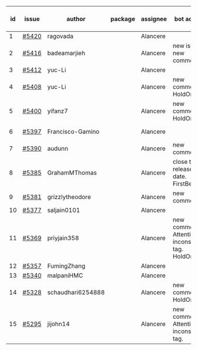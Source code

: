 | id | issue | author | package | assignee | bot advice | created date of issue | target release date | date from target |
| ------ | ------ | ------ | ------ | ------ | ------ | ------ | ------ | :-----: |
| 1 | [#5420](https://github.com/Azure/sdk-release-request/issues/5420) | ragovada |  | Alancere |  | 08-13 | 08-23 |  |
| 2 | [#5416](https://github.com/Azure/sdk-release-request/issues/5416) | badeamarjieh |  | Alancere | new issue. new comment. | 08-12 | 09-26 |  |
| 3 | [#5412](https://github.com/Azure/sdk-release-request/issues/5412) | yuc-Li |  | Alancere |  | 08-08 | 08-22 |  |
| 4 | [#5408](https://github.com/Azure/sdk-release-request/issues/5408) | yuc-Li |  | Alancere | new comment. HoldOn. | 08-08 | 08-22 |  |
| 5 | [#5400](https://github.com/Azure/sdk-release-request/issues/5400) | yifanz7 |  | Alancere | new comment. HoldOn. | 08-07 | 08-22 |  |
| 6 | [#5397](https://github.com/Azure/sdk-release-request/issues/5397) | Francisco-Gamino |  | Alancere |  | 08-01 | fail to get. |  |
| 7 | [#5390](https://github.com/Azure/sdk-release-request/issues/5390) | audunn |  | Alancere | new comment. | 07-31 | 08-23 |  |
| 8 | [#5385](https://github.com/Azure/sdk-release-request/issues/5385) | GrahamMThomas |  | Alancere | close to release date. FirstBeta. | 07-30 | 08-15 | 0 |
| 9 | [#5381](https://github.com/Azure/sdk-release-request/issues/5381) | grizzlytheodore |  | Alancere | new comment. | 07-30 | 08-23 |  |
| 10 | [#5377](https://github.com/Azure/sdk-release-request/issues/5377) | saljain0101 |  | Alancere |  | 07-26 | 08-22 |  |
| 11 | [#5369](https://github.com/Azure/sdk-release-request/issues/5369) | priyjain358 |  | Alancere | new comment. Attention to inconsistent tag. HoldOn. | 07-24 | 08-22 |  |
| 12 | [#5357](https://github.com/Azure/sdk-release-request/issues/5357) | FumingZhang |  | Alancere |  | 07-18 | 08-22 |  |
| 13 | [#5340](https://github.com/Azure/sdk-release-request/issues/5340) | malpaniHMC |  | Alancere |  | 07-18 | 08-23 |  |
| 14 | [#5328](https://github.com/Azure/sdk-release-request/issues/5328) | schaudhari6254888 |  | Alancere | new comment. HoldOn. | 07-10 | 08-23 |  |
| 15 | [#5295](https://github.com/Azure/sdk-release-request/issues/5295) | jijohn14 |  | Alancere | new comment. Attention to inconsistent tag. | 06-25 | 08-23 |  |
